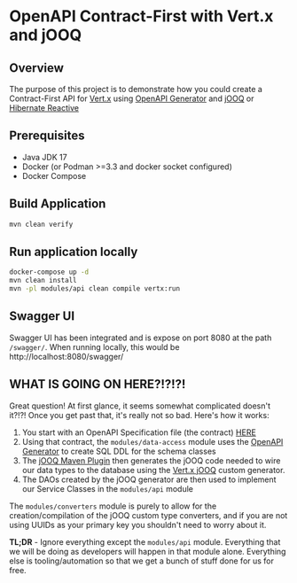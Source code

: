 # OpenAPI Contract-First with Vert.x and jOOQ

## Overview

The purpose of this project is to demonstrate how you could create a Contract-First API
for [Vert.x](https://vertx.io) using [OpenAPI Generator](https://openapi-generator.tech) and [jOOQ](https://www.jooq.org/) or [Hibernate Reactive](http://hibernate.org/reactive/)

## Prerequisites

* Java JDK 17
* Docker (or Podman >=3.3 and docker socket configured)
* Docker Compose

## Build Application

```bash
mvn clean verify
```

## Run application locally

```bash
docker-compose up -d
mvn clean install
mvn -pl modules/api clean compile vertx:run
```

## Swagger UI

Swagger UI has been integrated and is expose on port 8080 at the path `/swagger/`. When
running locally, this would be http://localhost:8080/swagger/

## WHAT IS GOING ON HERE?!?!?!

Great question! At first glance, it seems somewhat complicated doesn't it?!?! Once
you get past that, it's really not so bad. Here's how it works:

1. You start with an OpenAPI Specification file (the contract) [HERE](modules/api/src/main/resources/openapi.yml)
2. Using that contract, the `modules/data-access` module uses the [OpenAPI Generator](https://openapigenerator.tech) to create SQL DDL for the schema classes
3. The [jOOQ Maven Plugin](https://www.jooq.org/doc/latest/manual/code-generation/) then generates the jOOQ code needed to wire our data types to the database using the [Vert.x jOOQ](https://github.com/jklingsporn/vertx-jooq) custom generator.
4. The DAOs created by the jOOQ generator are then used to implement our Service Classes in the `modules/api` module

The `modules/converters` module is purely to allow for the creation/compilation of the jOOQ custom type converters, and if you are not using UUIDs as your primary key you shouldn't need to worry about it.

**TL;DR** - Ignore everything except the `modules/api` module. Everything that we will be doing as developers will 
happen in that module alone. Everything else is tooling/automation so that we get a bunch of stuff done for us for
free.
